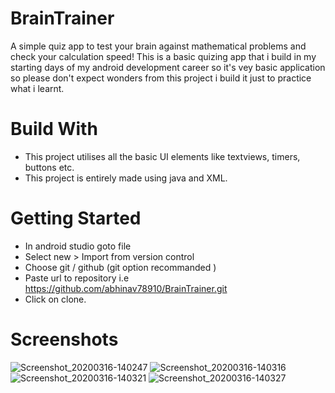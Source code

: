 # BrainTrainer
A simple quiz app to test your brain against mathematical problems and check your calculation speed!
This is a basic quizing app that i build in my starting days of my android development career so it's vey basic application so please don't expect wonders from this project i build it just to practice what i learnt.

# Build With 
* This project utilises all the basic UI elements like textviews, timers, buttons etc. 
* This project is entirely made using java and XML.

# Getting Started
* In android studio goto file
* Select new > Import from version control
* Choose git / github (git option recommanded )
* Paste url to repository i.e https://github.com/abhinav78910/BrainTrainer.git
* Click on clone.

# Screenshots

![Screenshot_20200316-140247](https://user-images.githubusercontent.com/51455561/76738770-4001cc80-6791-11ea-9a67-00326bc8a217.jpg)
![Screenshot_20200316-140316](https://user-images.githubusercontent.com/51455561/76738759-3bd5af00-6791-11ea-9883-5f255722f7ea.jpg)
![Screenshot_20200316-140321](https://user-images.githubusercontent.com/51455561/76738748-37a99180-6791-11ea-81a0-6c190a14c1b0.jpg)
![Screenshot_20200316-140327](https://user-images.githubusercontent.com/51455561/76738705-23fe2b00-6791-11ea-87e8-9696445d7c5e.jpg)


